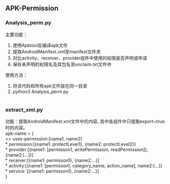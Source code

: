 ## APK-Permission
### Analysis_perm.py  
主要功能：  
1. 使用Apktool反编译apk文件  
2. 提取AndroidManifest.xml至manifest文件夹  
3. 对比activity、receiver、provider组件中使用的权限是否声明或申请  
4. 保存未声明的权限名及其包名至unclaim.txt文件中  

使用方法：  
1. 将该代码和所有apk文件放在同一目录  
2. python3 Analysis_perm.py  
#

### extract_xml.py  
功能：提取AndroidManifest.xml文件中的内容, 其中各组件中只提取export=true时的内容。  
apk-name = {  
        >> uses-permission:[name1, name2]  
        * permission:[{name1: protectLevel1}, {name2: protectLevel2}]  
        * provider:[{name1: [permisson1, writePermission, readPermission]}, {name2:[...]}]  
        * receiver:[{name1: permisson1}, {name2:...}]  
        * activity:[{name1: [permisson1, category_name, action_name], name2:[...]]  
        * service: [{name1: permisson1}, {name2:...}]  
}
